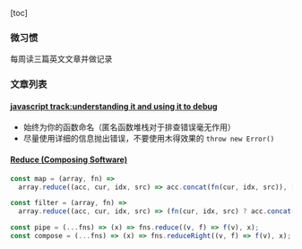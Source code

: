 [toc]

### 微习惯

每周读三篇英文文章并做记录

### 文章列表

#### [javascript track:understanding it and using it to debug](https://www.scalyr.com/blog/javascript-stack-trace-understanding-it-and-using-it-to-debug/)

- 始终为你的函数命名（匿名函数堆栈对于排查错误毫无作用）
- 尽量使用详细的信息抛出错误，不要使用木得效果的 `throw new Error()`

#### [Reduce (Composing Software)](https://medium.com/javascript-scene/reduce-composing-software-fe22f0c39a1d)

```js
const map = (array, fn) =>
  array.reduce((acc, cur, idx, src) => acc.concat(fn(cur, idx, src)), []);

const filter = (array, fn) =>
  array.reduce((acc, cur, idx, src) => (fn(cur, idx, src) ? acc.concat(cur) : acc), []);
```

```js
const pipe = (...fns) => (x) => fns.reduce((v, f) => f(v), x);
const compose = (...fns) => (x) => fns.reduceRight((v, f) => f(v), x);
```
